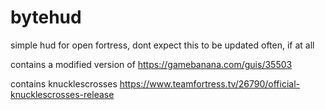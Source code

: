 # bytehud

simple hud for open fortress, dont expect this to be updated often, if at all

contains a modified version of https://gamebanana.com/guis/35503

contains knucklescrosses https://www.teamfortress.tv/26790/official-knucklescrosses-release
